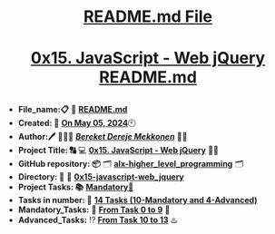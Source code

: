 <H1 align="center", height="1500"> <ins> README.md File </ins> </H1>
<H1 align="center"> <ins>0x15. JavaScript - Web jQuery README.md</ins> </H1>


##

* **File_name:📋** 📖 [**README.md**](https://github.com/BekiHabesha/alx-higher_level_programming/blob/master/0x14-javascript-web_scraping/README.md)
* **Created: 📅** <ins>**On May 05, 2024**</ins>🕙
* **Author:🖊️** 👨🏻‍💻 [***Bereket Dereje Mekkonen***](https://intranet.alxswe.com/users/BereketDerejeMekonnen) 🧑‍💻
* **Project Title: 🔠**  💻 [**0x15. JavaScript - Web jQuery**](https://intranet.alxswe.com/projects/305) 📝🔡
* **GitHub repository: 📦** 🗂 [**alx-higher_level_programming**](https://github.com/BekiHabesha/alx-higher_level_programming) 🗂
* **Directory: 💼** 📂 [**0x15-javascript-web_jquery**](https://github.com/BekiHabesha/alx-higher_level_programming/tree/master/0x15-javascript-web_jquery)
* **Project Tasks: 📚** <ins>**Mandatory💯**</ins>
* **Tasks in number: 🔢** <ins>**14 Tasks (10-Mandatory and 4-Advanced)**</ins>
* **Mandatory_Tasks:** 💯 <ins>**From Task 0 to 9**</ins> 💯
* **Advanced_Tasks:** ⁉️ <ins>**From Task 10 to 13**</ins> ♨️

###
